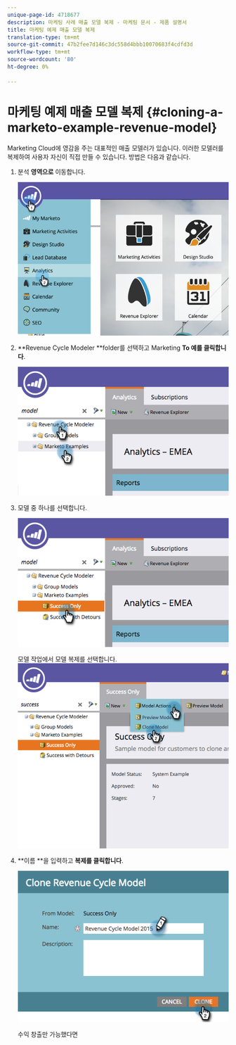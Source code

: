 ```yaml
---
unique-page-id: 4718677
description: 마케팅 사례 매출 모델 복제 - 마케팅 문서 - 제품 설명서
title: 마케팅 예제 매출 모델 복제
translation-type: tm+mt
source-git-commit: 47b2fee7d146c3dc558d4bbb10070683f4cdfd3d
workflow-type: tm+mt
source-wordcount: '80'
ht-degree: 0%

---
```



# 마케팅 예제 매출 모델 복제 {#cloning-a-marketo-example-revenue-model}

Marketing Cloud에 영감을 주는 대표적인 매출 모델러가 있습니다. 이러한 모델러를 복제하여 사용자 자신이 직접 만들 수 있습니다. 방법은 다음과 같습니다.

1. 분석 **영역으로** 이동합니다.

   ![](assets/image2015-4-27-17-3a37-3a30.png)

1. **Revenue Cycle Modeler **folder를 선택하고 Marketing **To 예를 클릭합니다**.

   ![](assets/image2015-4-27-17-3a11-3a39.png)

1. 모델 중 하나를 선택합니다.

   ![](assets/image2015-4-27-17-3a33-3a11.png)

   모델 작업에서 모델 복제를 선택합니다.
   ![](assets/image2015-4-27-17-3a18-3a29.png)

1. **이름 **을 입력하고 **복제를 클릭합니다**.

   ![](assets/image2015-4-27-17-3a20-3a22.png)

   수익 창출만 가능했다면

